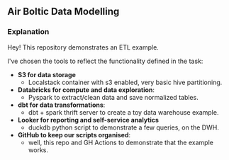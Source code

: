 ## Air Boltic Data Modelling

### Explanation

Hey! This repository demonstrates an ETL example.

I've chosen the tools to reflect the functionality defined in the task:

- **S3 for data storage**
  - Localstack container with s3 enabled, very basic hive partitioning.
- **Databricks for compute and data exploration**:
  - Pyspark to extract/clean data and save normalized tables.
- **dbt for data transformations**:
  - dbt + spark thrift server to create a toy data warehouse example.
- **Looker for reporting and self-service analytics**
  - duckdb python script to demonstrate a few queries, on the DWH.
- **GitHub to keep our scripts organised**:
  - well, this repo and GH Actions to demonstrate that the example works.


